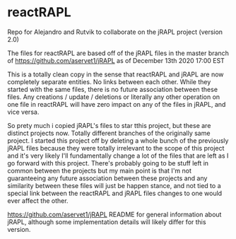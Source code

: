 # reactRAPL
Repo for Alejandro and Rutvik to collaborate on the jRAPL project (version 2.0)

The files for reactRAPL are based off of the jRAPL files in the master branch of https://github.com/aservet1/jRAPL as of December 13th 2020 17:00 EST

This is a totally clean copy in the sense that reactRAPL and jRAPL are now completely separate entities. No links
between each other. While they started with the same files, there is no future association between these files.
Any creations / update / deletions or literally any other operation on one file in reactRAPL will have zero impact
on any of the files in jRAPL, and vice versa.

So prety much i copied jRAPL's files to star tthis project, but these are distinct projects now. Totally different
branches of the originally same project. I started this project off by deleting a whole bunch of the previously jRAPL
files because they were totally irrelevant to the scope of this project and it's very likely I'll fundamentally change
a lot of the files that are left as I go forward with this project. There's probably going to be stuff left in common
between the projects but my main point is that I'm not guaranteeing any future association between these projects and
any similarity between these files will just be happen stance, and not tied to a special link between the reactRAPL and
jRAPL files changes to one would ever affect the other.


https://github.com/aservet1/jRAPL README for general information about jRAPL, although some implementation details will
likely differ for this version.

